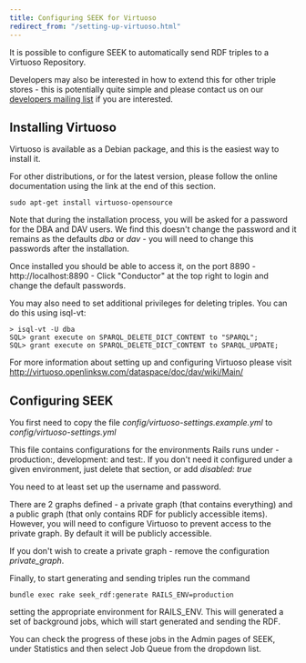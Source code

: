 ```yaml
---
title: Configuring SEEK for Virtuoso
redirect_from: "/setting-up-virtuoso.html"
---
```



It is possible to configure SEEK to automatically send RDF triples to a
Virtuoso Repository.

Developers may also be interested in how to extend this for other triple
stores - this is potentially quite simple and please contact us on our
[developers mailing list](http://groups.google.com/group/seek-dev) if you are
interested.

## Installing Virtuoso

Virtuoso is available as a Debian package, and this is the easiest way to
install it.

For other distributions, or for the latest version, please follow the online
documentation using the link at the end of this section.

    sudo apt-get install virtuoso-opensource

Note that during the installation process, you will be asked for a password
for the DBA and DAV users. We find this doesn't change the password and it
remains as the defaults *dba* or *dav* - you will need to change this
passwords after the installation.

Once installed you should be able to access it, on the port 8890 -
http://localhost:8890 - Click "Conductor" at the top right to login and change
the default passwords.

You may also need to set additional privileges for deleting triples. You can
do this using isql-vt:

    > isql-vt -U dba
    SQL> grant execute on SPARQL_DELETE_DICT_CONTENT to "SPARQL";
    SQL> grant execute on SPARQL_DELETE_DICT_CONTENT to SPARQL_UPDATE;

For more information about setting up and configuring Virtuoso please visit
http://virtuoso.openlinksw.com/dataspace/doc/dav/wiki/Main/

## Configuring SEEK

You first need to copy the file *config/virtuoso-settings.example.yml* to
*config/virtuoso-settings.yml*

This file contains configurations for the environments Rails runs under -
production:, development: and test:. If you don't need it configured under a
given environment, just delete that section, or add *disabled: true*

You need to at least set up the username and password.

There are 2 graphs defined - a private graph (that contains everything) and a
public graph (that only contains RDF for publicly accessible items). However,
you will need to configure Virtuoso to prevent access to the private graph. By
default it will be publicly accessible.

If you don't wish to create a private graph - remove the configuration
*private_graph*.

Finally, to start generating and sending triples run the command

    bundle exec rake seek_rdf:generate RAILS_ENV=production

setting the appropriate environment for RAILS_ENV. This will generated a set
of background jobs, which will start generated and sending the RDF.

You can check the progress of these jobs in the Admin pages of SEEK, under
Statistics and then select Job Queue from the dropdown list.
